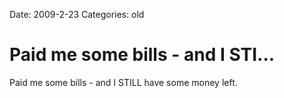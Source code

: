 Date: 2009-2-23
Categories: old

# Paid me some bills - and I STI...

Paid me some bills - and I STILL have some money left.
